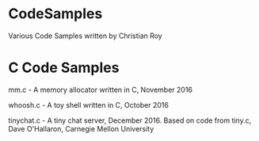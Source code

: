 # CodeSamples
Various Code Samples written by Christian Roy

# C Code Samples
mm.c - A memory allocator written in C, November 2016

whoosh.c - A toy shell written in C, October 2016

tinychat.c - A tiny chat server, December 2016. Based on code from tiny.c, Dave O'Hallaron, Carnegie Mellon University
